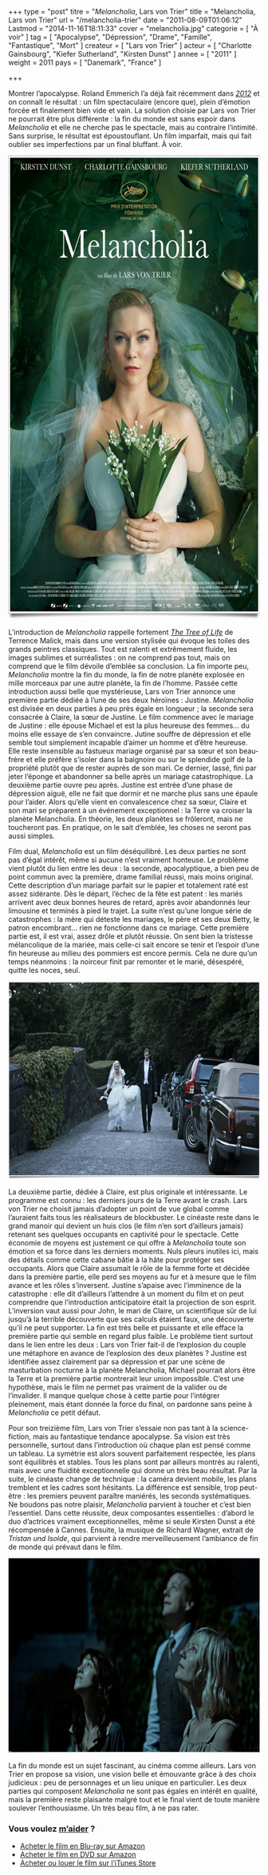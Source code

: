 +++
type = "post"
titre = "<em>Melancholia</em>, Lars von Trier"
title = "Melancholia, Lars von Trier"
url = "/melancholia-trier"
date = "2011-08-09T01:06:12"
Lastmod = "2014-11-16T18:11:33"
cover = "melancholia.jpg"
categorie = [ "À voir" ]
tag = [ "Apocalypse", "Dépression", "Drame", "Famille", "Fantastique", "Mort" ]
createur = [ "Lars von Trier" ]
acteur = [ "Charlotte Gainsbourg", "Kiefer Sutherland", "Kirsten Dunst" ]
annee = [ "2011" ]
weight = 2011
pays = [ "Danemark", "France" ]

+++

<p>Montrer l&rsquo;apocalypse. Roland Emmerich l&rsquo;a déjà fait récemment dans <em><a href="/2009/11/14/2012-emmerich/">2012</a></em> et on connaît le résultat : un film spectaculaire (encore que), plein d&rsquo;émotion forcée et finalement bien vide et vain. La solution choisie par Lars von Trier ne pourrait être plus différente : la fin du monde est sans espoir dans <em>Melancholia</em> et elle ne cherche pas le spectacle, mais au contraire l&rsquo;intimité. Sans surprise, le résultat est époustouflant. Un film imparfait, mais qui fait oublier ses imperfections par un final bluffant. À voir.</p>
<a href="http://www.allocine.fr/film/fichefilm_gen_cfilm=173873.html"><img class="aligncenter" style="border-style: initial; border-color: initial; border-width: 0px;" src="melancholia-lars-von-trier.jpg" alt="Melancholia lars von trier" width="690" height="929" border="0" /></a>
<p>L&rsquo;introduction de <em>Melancholia</em> rappelle fortement <em><a href="/2011/05/17/tree-of-life-malick/">The Tree of Life</a></em> de Terrence Malick, mais dans une version stylisée qui évoque les toiles des grands peintres classiques. Tout est ralenti et extrêmement fluide, les images sublimes et surréalistes : on ne comprend pas tout, mais on comprend que le film dévoile d&rsquo;emblée sa conclusion. La fin importe peu, <em>Melancholia</em> montre la fin du monde, la fin de notre planète explosée en mille morceaux par une autre planète, la fin de l&rsquo;homme. Passée cette introduction aussi belle que mystérieuse, Lars von Trier annonce une première partie dédiée à l&rsquo;une de ses deux héroïnes : Justine. <em>Melancholia</em> est divisée en deux parties à peu près égale en longueur ; la seconde sera consacrée à Claire, la sœur de Justine. Le film commence avec le mariage de Justine : elle épouse Michael et est la plus heureuse des femmes… du moins elle essaye de s&rsquo;en convaincre. Jutine souffre de dépression et elle semble tout simplement incapable d&rsquo;aimer un homme et d&rsquo;être heureuse. Elle reste insensible au fastueux mariage organisé par sa sœur et son beau-frère et elle préfère s&rsquo;isoler dans la baignoire ou sur le splendide golf de la propriété plutôt que de rester auprès de son mari. Ce dernier, lassé, fini par jeter l&rsquo;éponge et abandonner sa belle après un mariage catastrophique. La deuxième partie ouvre peu après. Justine est entrée d&rsquo;une phase de dépression aiguë, elle ne fait que dormir et ne marche plus sans une épaule pour l&rsquo;aider. Alors qu&rsquo;elle vient en convalescence chez sa sœur, Claire et son mari se préparent à un événement exceptionnel : la Terre va croiser la planète Melancholia. En théorie, les deux planètes se frôleront, mais ne toucheront pas. En pratique, on le sait d&rsquo;emblée, les choses ne seront pas aussi simples.</p>
<p>Film dual, <em>Melancholia</em> est un film déséquilibré. Les deux parties ne sont pas d&rsquo;égal intérêt, même si aucune n&rsquo;est vraiment honteuse. Le problème vient plutôt du lien entre les deux : la seconde, apocalyptique, a bien peu de point commun avec la première, drame familial réussi, mais moins original. Cette description d&rsquo;un mariage parfait sur le papier et totalement raté est assez sidérante. Dès le départ, l&rsquo;échec de la fête est patent : les mariés arrivent avec deux bonnes heures de retard, après avoir abandonnés leur limousine et terminés à pied le trajet. La suite n&rsquo;est qu&rsquo;une longue série de catastrophes : la mère qui déteste les mariages, le père et ses deux Betty, le patron encombrant… rien ne fonctionne dans ce mariage. Cette première partie est, il est vrai, assez drôle et plutôt réussie. On sent bien la tristesse mélancolique de la mariée, mais celle-ci sait encore se tenir et l&rsquo;espoir d&rsquo;une fin heureuse au milieu des pommiers est encore permis. Cela ne dure qu&rsquo;un temps néanmoins : la noirceur finit par remonter et le marié, désespéré, quitte les noces, seul.</p>
<img class="aligncenter" style="border-style: initial; border-color: initial; border-width: 0px;" src="von-trier-melancholia.jpg" alt="Von trier melancholia" width="690" height="396" border="0" />
<p>La deuxième partie, dédiée à Claire, est plus originale et intéressante. Le programme est connu : les derniers jours de la Terre avant le crash. Lars von Trier ne choisit jamais d&rsquo;adopter un point de vue global comme l&rsquo;auraient faits tous les réalisateurs de blockbuster. Le cinéaste reste dans le grand manoir qui devient un huis clos (le film n&rsquo;en sort d&rsquo;ailleurs jamais) retenant ses quelques occupants en captivité pour le spectacle. Cette économie de moyens est justement ce qui offre à <em>Melancholia</em> toute son émotion et sa force dans les derniers moments. Nuls pleurs inutiles ici, mais des détails comme cette cabane bâtie à la hâte pour protéger ses occupants. Alors que Claire assumait le rôle de la femme forte et décidée dans la première partie, elle perd ses moyens au fur et à mesure que le film avance et les rôles s&rsquo;inversent. Justine s&rsquo;apaise avec l&rsquo;imminence de la catastrophe : elle dit d&rsquo;ailleurs l&rsquo;attendre à un moment du film et on peut comprendre que l&rsquo;introduction anticipatoire était la projection de son esprit. L&rsquo;inversion vaut aussi pour John, le mari de Claire, un scientifique sûr de lui jusqu&rsquo;à la terrible découverte que ses calculs étaient faux, une découverte qu&rsquo;il ne peut supporter. La fin est très belle et puissante et elle efface la première partie qui semble en regard plus faible. Le problème tient surtout dans le lien entre les deux : Lars von Trier fait-il de l&rsquo;explosion du couple une métaphore en avance de l&rsquo;explosion des deux planètes ? Justine est identifiée assez clairement par sa dépression et par une scène de masturbation nocturne à la planète Melancholia, Michael pourrait alors être la Terre et la première partie montrerait leur union impossible. C&rsquo;est une hypothèse, mais le film ne permet pas vraiment de la valider ou de l&rsquo;invalider. Il manque quelque chose à cette partie pour l&rsquo;intégrer pleinement, mais étant donnée la force du final, on pardonne sans peine à <em>Melancholia</em> ce petit défaut.</p>
<p>Pour son treizième film, Lars von Trier s&rsquo;essaie non pas tant à la science-fiction, mais au fantastique tendance apocalypse. Sa vision est très personnelle, surtout dans l&rsquo;introduction où chaque plan est pensé comme un tableau. La symétrie est alors souvent parfaitement respectée, les plans sont équilibrés et stables. Tous les plans sont par ailleurs montrés au ralenti, mais avec une fluidité exceptionnelle qui donne un très beau résultat. Par la suite, le cinéaste change de technique : la caméra devient mobile, les plans tremblent et les cadres sont hésitants. La différence est sensible, trop peut-être : les premiers peuvent paraître maniérés, les seconds systématiques. Ne boudons pas notre plaisir, <em>Melancholia</em> parvient à toucher et c&rsquo;est bien l&rsquo;essentiel. Dans cette réussite, deux composantes essentielles : d&rsquo;abord le duo d&rsquo;actrices vraiment exceptionnelles, même si seule Kirsten Dunst a été récompensée à Cannes. Ensuite, la musique de Richard Wagner, extrait de <em>Tristan und Isolde</em>, qui parvient à rendre merveilleusement l&rsquo;ambiance de fin de monde qui prévaut dans le film.</p>
<img class="aligncenter" style="border-style: initial; border-color: initial; border-width: 0px;" src="lars-von-trier-melancholia.jpg" alt="Lars von trier melancholia" width="690" height="390" border="0" />
<p>La fin du monde est un sujet fascinant, au cinéma comme ailleurs. Lars von Trier en propose sa vision, une vision belle et émouvante grâce à des choix judicieux : peu de personnages et un lieu unique en particulier. Les deux parties qui composent <em>Melancholia</em> ne sont pas égales en intérêt en qualité, mais la première reste plaisante malgré tout et le final vient de toute manière soulever l&rsquo;enthousiasme. Un très beau film, à ne pas rater.</p>
<div class="amazon">
<h3>Vous voulez <a href="/soutien/">m&rsquo;aider</a> ?</h3>
<ul>
<li><a href="http://www.amazon.fr/gp/product/B005XQ90IO/ref=as_li_ss_tl?ie=UTF8&amp;tag=leblogdenic07-21&amp;linkCode=as2&amp;camp=1642&amp;creative=19458&amp;creativeASIN=B005XQ90IO">Acheter le film en Blu-ray sur Amazon</a></li>
<li><a href="http://www.amazon.fr/gp/product/B005XQ90KW/ref=as_li_ss_tl?ie=UTF8&amp;tag=leblogdenic07-21&amp;linkCode=as2&amp;camp=1642&amp;creative=19458&amp;creativeASIN=B005XQ90KW">Acheter le film en DVD sur Amazon</a></li>
<li><a href="http://itunes.apple.com/fr/movie/melancholia-vost/id488190764">Acheter ou louer le film sur l&rsquo;iTunes Store</a></li>
</ul>
</div>


